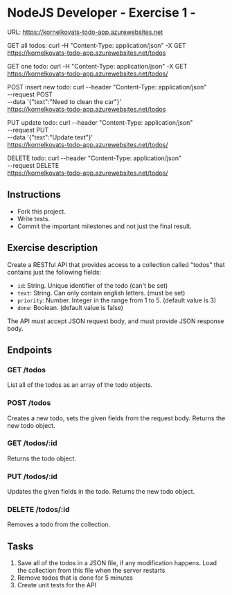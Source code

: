 # NodeJS Developer - Exercise 1 -

URL: https://kornelkovats-todo-app.azurewebsites.net

GET all todos: 
curl -H "Content-Type: application/json" -X GET https://kornelkovats-todo-app.azurewebsites.net/todos

GET one todo:
curl -H "Content-Type: application/json" -X GET https://kornelkovats-todo-app.azurewebsites.net/todos/<id>

POST insert new todo:
curl --header "Content-Type: application/json" \
  --request POST \
  --data '{"text":"Need to clean the car"}' \
  https://kornelkovats-todo-app.azurewebsites.net/todos

PUT update todo:
curl --header "Content-Type: application/json" \
  --request PUT \
  --data '{"text":"Update text"}' \
  https://kornelkovats-todo-app.azurewebsites.net/todos/<id>

DELETE todo:
curl --header "Content-Type: application/json" \
  --request DELETE \
  https://kornelkovats-todo-app.azurewebsites.net/todos/<id>


## Instructions

- Fork this project.
- Write tests.
- Commit the important milestones and not just the final result.

## Exercise description

Create a RESTful API that provides access to a collection called "todos" that contains just the following fields:

- `id`: String. Unique identifier of the todo (can't be set)
- `text`: String. Can only contain english letters. (must be set)
- `priority`: Number. Integer in the range from 1 to 5. (default value is 3)
- `done`: Boolean. (default value is false)

The API must accept JSON request body, and must provide JSON response body.

## Endpoints

### GET /todos

List all of the todos as an array of the todo objects.

### POST /todos

Creates a new todo, sets the given fields from the request body. Returns the new todo object.

### GET /todos/:id

Returns the todo object.

### PUT /todos/:id

Updates the given fields in the todo. Returns the new todo object.

### DELETE /todos/:id

Removes a todo from the collection.

## Tasks

1. Save all of the todos in a JSON file, if any modification happens. Load the collection from this file when the server restarts
2. Remove todos that is done for 5 minutes
3. Create unit tests for the API
